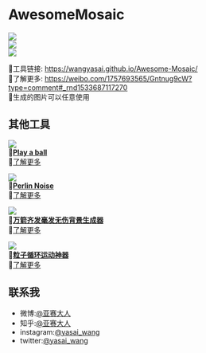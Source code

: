 # AwesomeMosaic

![](https://github.com/wangyasai/Awesome-Mosaic/blob/gh-pages/image/1.gif)   
![](https://github.com/wangyasai/Awesome-Mosaic/blob/gh-pages/image/2.gif)   
![](https://github.com/wangyasai/Awesome-Mosaic/blob/gh-pages/image/3.gif)    

🔗工具链接: https://wangyasai.github.io/Awesome-Mosaic/    
🤩了解更多: https://weibo.com/1757693565/Gntnug9cW?type=comment#_rnd1533687117270     
📝生成的图片可以任意使用   
      

      
      
        
     

## 其他工具
![](https://github.com/wangyasai/Awesome-Mosaic/blob/gh-pages/image/ball.gif)  
🔗[**Play a ball**](https://wangyasai.github.io/Play-a-ball/)       
🤩[了解更多](https://weibo.com/1757693565/Gtyq404gr)   

      
       
![](https://github.com/wangyasai/Awesome-Mosaic/blob/gh-pages/image/perlinnoise.jpg)  
🔗[**Perlin Noise**](https://wangyasai.github.io/Perlin-Noise/)     
🤩[了解更多](https://weibo.com/1757693565/Gaf59BmrA?type=comment#_rnd1533687144732)   

            
      
![](https://github.com/wangyasai/Awesome-Mosaic/blob/gh-pages/image/star.gif)  
🔗[**万箭齐发毫发无伤背景生成器**](https://wangyasai.github.io/Stars-Emmision/)    
🤩[了解更多](https://weibo.com/1757693565/Gaf59BmrA?type=comment#_rnd1533687144732)   

          

![](https://github.com/wangyasai/Awesome-Mosaic/blob/gh-pages/image/particles.gif)  
🔗[**粒子循环运动神器**](https://wangyasai.github.io/Particles-Emission/)     
🤩[了解更多](https://weibo.com/2148509850/FvPQfonRi?from=page_1005052148509850_profile&wvr=6&mod=weibotime)   


      
      
        
     


## 联系我
+ 微博:[@亚赛大人](https://weibo.com/psaiaevegas/home?topnav=1&wvr=6)
+ 知乎:[@亚赛大人](https://www.zhihu.com/people/wang-ya-sai/activities)
+ instagram:[@yasai_wang](https://www.instagram.com/yasaisai/)
+ twitter:[@yasai_wang](https://twitter.com/yasai_wang)





